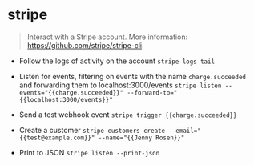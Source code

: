# stripe
> Interact with a Stripe account.
> More information: <https://github.com/stripe/stripe-cli>.

- Follow the logs of activity on the account
`stripe logs tail`

- Listen for events, filtering on events with the name `charge.succeeded` and forwarding them to localhost:3000/events
`stripe listen --events="{{charge.succeeded}}" --forward-to="{{localhost:3000/events}}"`

- Send a test webhook event
`stripe trigger {{charge.succeeded}}`

- Create a customer
`stripe customers create --email="{{test@example.com}}" --name="{{Jenny Rosen}}"`

- Print to JSON
`stripe listen --print-json`
